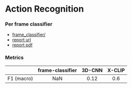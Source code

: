 # Action Recognition

### Per frame classifier

* [frame_classifier/](/frame_classifier)
* [report url](https://api.wandb.ai/links/truffaut/qlhdfwe3)
* [report pdf](/frame_classifier/report.pdf)

### Metrics

||frame-classifier|3D-CNN|X-CLIP|
| :---: | :---: | :---: | :---: |
|F1 (macro)|NaN|0.12|0.6|
